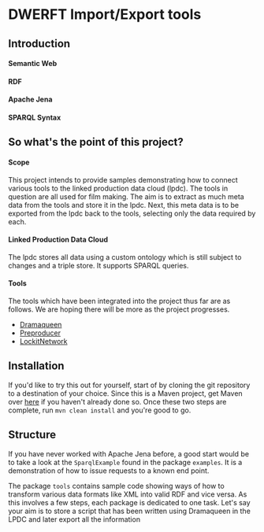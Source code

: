 # DWERFT Import/Export tools


## Introduction

#### Semantic Web

#### RDF

#### Apache Jena

#### SPARQL Syntax


## So what's the point of this project?

#### Scope

This project intends to provide samples demonstrating how to connect various tools to the linked production data cloud (lpdc). The tools in question are all used for film making. The aim is to extract as much meta data from the tools and store it in the lpdc. Next, this meta data is to be exported from the lpdc back to the tools, selecting only the data required by each.

#### Linked Production Data Cloud

The lpdc stores all data using a custom ontology which is still subject to changes and a triple store. It supports SPARQL queries.

#### Tools

The tools which have been integrated into the project thus far are as follows. We are hoping there will be more as the project progresses.

* [Dramaqueen](http://dramaqueen.info/)
* [Preproducer](http://www.preproducer.com/)
* [LockitNetwork](http://lockitnetwork.com/)

## Installation

If you'd like to try this out for yourself, start of by cloning the git repository to a destination of your choice. Since this is a Maven project, get Maven over [here](https://maven.apache.org/) if you haven't already done so.
Once these two steps are complete, run `mvn clean install` and you're good to go.

## Structure

If you have never worked with Apache Jena before, a good start would be to take a look at the `SparqlExample` found in the package `examples`. It is a demonstration of how to issue requests to a known end point.

The package `tools` contains sample code showing ways of how to transform various data formats like XML into valid RDF and vice versa. As this involves a few steps, each package is dedicated to one task. Let's say your aim is to store a script that has been written using Dramaqueen in the LPDC and later export all the information 
